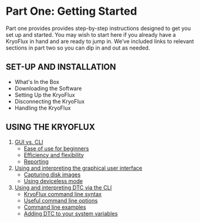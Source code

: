# Part One: Getting Started

Part one provides provides step-by-step instructions designed to get you set up and started. You may wish to start here if you already have a KryoFlux in hand and are ready to jump in. We’ve included links to relevant sections in part two so you can dip in and out as needed.

## SET-UP AND INSTALLATION

* What's In the Box
* Downloading the Software 
* Setting Up the KryoFlux 
* Disconnecting the KryoFlux 
* Handling the KryoFlux 


## USING THE KRYOFLUX
1. [GUI vs. CLI](/01%20PART%20ONE%20Getting%20Started/02%20USING%20THE%20KRYOFLUX/readme.md)
	* [Ease of use for beginners](/01%20PART%20ONE%20Getting%20Started/02%20USING%20THE%20KRYOFLUX/readme.md#ease-of-use-for-beginners)
	* [Efficiency and flexibility](./02%20USING%20THE%20KRYOFLUX/readme.md#efficiency-and-flexibility)
	* [Reporting](./02%20USING%20THE%20KRYOFLUX/readme.md#reporting)
2. [Using and interpreting the graphical user interface](./02%20USING%20THE%20KRYOFLUX/readme.md#using-and-interpreting-the-graphical-user-interface)
	* [Capturing disk images](./02%20USING%20THE%20KRYOFLUX/readme.md#capturing-disk-images)
	* [Using deviceless mode](/01%20PART%20ONE%20Getting%20Started/02%20USING%20THE%20KRYOFLUX/readme.md#using-deviceless-mode)
3.	[Using and interpreting DTC via the CLI](/01%20PART%20ONE%20Getting%20Started/02%20USING%20THE%20KRYOFLUX/readme.md#using-and-interpreting-dtc-via-the-cli)
	* [KryoFlux command line syntax](/01%20PART%20ONE%20Getting%20Started/02%20USING%20THE%20KRYOFLUX/readme.md#kryoflux-command-line-syntax)
	* [Useful command line options](/01%20PART%20ONE%20Getting%20Started/02%20USING%20THE%20KRYOFLUX/readme.md#useful-command-line-options)
	* [Command line examples](/01%20PART%20ONE%20Getting%20Started/02%20USING%20THE%20KRYOFLUX/readme.md#command-line-examples)
	* [Adding DTC to your system variables](/01%20PART%20ONE%20Getting%20Started/02%20USING%20THE%20KRYOFLUX/readme.md#adding-dtc-to-your-system-variables)
